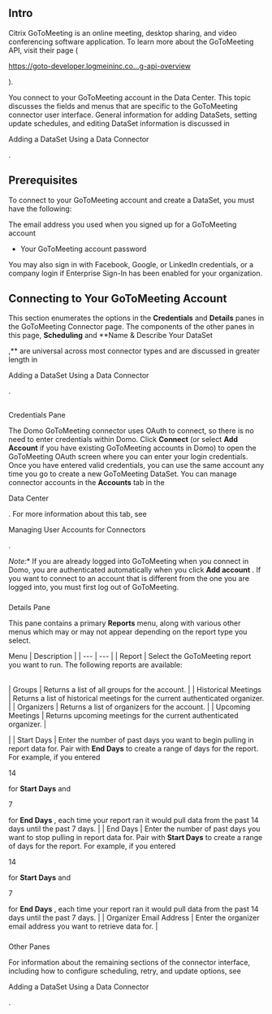 

Intro
-------

Citrix GoToMeeting is an online meeting, desktop sharing, and video conferencing software application. To learn more about the GoToMeeting API, visit their page (

https://goto-developer.logmeininc.co...g-api-overview

).


 You connect to your GoToMeeting account in the Data Center. This topic discusses the fields and menus that are specific to the GoToMeeting connector user interface. General information for adding DataSets, setting update schedules, and editing DataSet information is discussed in

Adding a DataSet Using a Data Connector

.


 Prerequisites
---------------

To connect to your GoToMeeting account and create a DataSet, you must have the following:

 The email address you used when you signed up for a GoToMeeting account
* Your GoToMeeting account password

You may also sign in with Facebook, Google, or LinkedIn credentials, or a company login if Enterprise Sign-In has been enabled for your organization.


 Connecting to Your GoToMeeting Account
----------------------------------------

This section enumerates the options in the
 **Credentials**
 and
 **Details**
 panes in the GoToMeeting Connector page. The components of the other panes in this page,
 **Scheduling**
 and
 **Name & Describe Your DataSet

,**
 are universal across most connector types and are discussed in greater length in

Adding a DataSet Using a Data Connector

.

##
 Credentials Pane

The Domo GoToMeeting connector uses OAuth to connect, so there is no need to enter credentials within Domo. Click
 **Connect**
 (or select
 **Add Account**
 if you have existing GoToMeeting accounts in Domo) to open the GoToMeeting OAuth screen where you can enter your login credentials. Once you have entered valid credentials, you can use the same account any time you go to create a new GoToMeeting DataSet. You can manage connector accounts in the
 **Accounts**
 tab in the

Data Center

. For more information about this tab, see

Managing User Accounts for Connectors

.

*Note:**
 If you are already logged into GoToMeeting when you connect in Domo, you are authenticated automatically when you click
 **Add account**
 . If you want to connect to an account that is different from the one you are logged into, you must first log out of GoToMeeting.


###
 Details Pane

This pane contains a primary
 **Reports**
 menu, along with various other menus which may or may not appear depending on the report type you select.


 Menu
  |
 Description
  |
| --- | --- |
|
 Report
  |
 Select the GoToMeeting report you want to run. The following reports are available:


|  |  |
| --- | --- |
|
 Groups
  |
 Returns a list of all groups for the account.
  |
|
 Historical Meetings
  |
 Returns a list of historical meetings for the current authenticated organizer.
  |
|
 Organizers
  |
 Returns a list of organizers for the account.
  |
|
 Upcoming Meetings
  |
 Returns upcoming meetings for the current authenticated organizer.
  |

|
|
 Start Days
  |
 Enter the number of past days you want to begin pulling in report data for. Pair with
 **End Days**
 to create a range of days for the report. For example, if you entered

14

for
 **Start Days**
 and

7

for
 **End Days**
 , each time your report ran it would pull data from the past 14 days until the past 7 days.
  |
|
 End Days
  |
 Enter the number of past days you want to stop pulling in report data for. Pair with
 **Start Days**
 to create a range of days for the report. For example, if you entered

14

for
 **Start Days**
 and

7

for
 **End Days**
 , each time your report ran it would pull data from the past 14 days until the past 7 days.
  |
|
 Organizer Email Address
  |
 Enter the organizer email address you want to retrieve data for.
  |


###
 Other Panes

For information about the remaining sections of the connector interface, including how to configure scheduling, retry, and update options, see

Adding a DataSet Using a Data Connector

.

